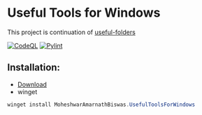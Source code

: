 # Useful Tools for Windows

This project is continuation of [useful-folders](https://github.com/fluentmoheshwar/useful-folders)  

[![CodeQL](https://github.com/fluentmoheshwar/useful-tools/actions/workflows/codeql.yml/badge.svg)](https://github.com/fluentmoheshwar/useful-tools/actions/workflows/codeql.yml)
[![Pylint](https://github.com/fluentmoheshwar/useful-tools/actions/workflows/pylint.yml/badge.svg)](https://github.com/fluentmoheshwar/useful-tools/actions/workflows/pylint.yml)

## Installation:

- [Download](https://github.com/fluentmoheshwar/useful-tools/releases/download/v1.0/Useful_Tools_For_Windows_Installer.exe)
- winget
```powershell
winget install MoheshwarAmarnathBiswas.UsefulToolsForWindows
```
